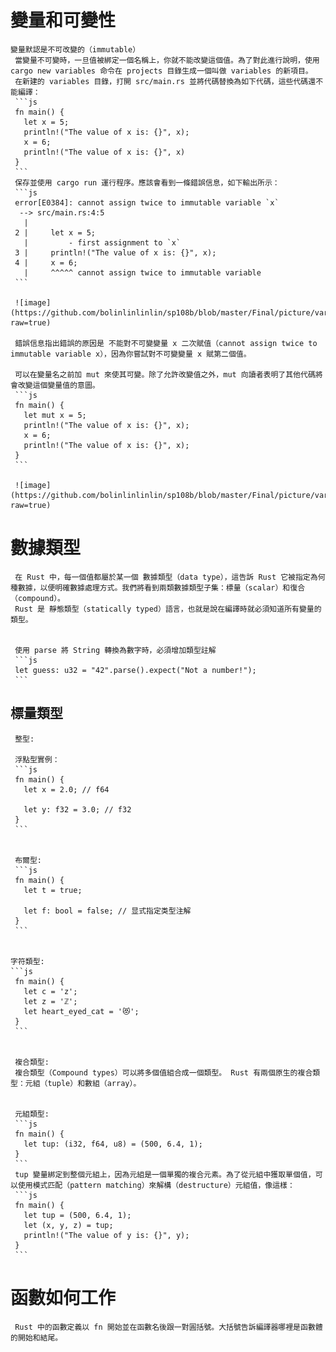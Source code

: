 # 變量和可變性
    變量默認是不可改變的（immutable）
     當變量不可變時，一旦值被綁定一個名稱上，你就不能改變這個值。為了對此進行說明，使用 cargo new variables 命令在 projects 目錄生成一個叫做 variables 的新項目。
     在新建的 variables 目錄，打開 src/main.rs 並將代碼替換為如下代碼，這些代碼還不能編譯：
     ```js
     fn main() {
       let x = 5;
       println!("The value of x is: {}", x);
       x = 6;
       println!("The value of x is: {}", x)
     }
     ```
     保存並使用 cargo run 運行程序。應該會看到一條錯誤信息，如下輸出所示：
     ```js
     error[E0384]: cannot assign twice to immutable variable `x`
      --> src/main.rs:4:5
       |
     2 |     let x = 5;
       |         - first assignment to `x`
     3 |     println!("The value of x is: {}", x);
     4 |     x = 6;
       |     ^^^^^ cannot assign twice to immutable variable
     ```

     ![image](https://github.com/bolinlinlinlin/sp108b/blob/master/Final/picture/variables_error.jpg?raw=true)

     錯誤信息指出錯誤的原因是 不能對不可變變量 x 二次賦值（cannot assign twice to immutable variable x），因為你嘗試對不可變變量 x 賦第二個值。
     
     可以在變量名之前加 mut 來使其可變。除了允許改變值之外，mut 向讀者表明了其他代碼將會改變這個變量值的意圖。
     ```js
     fn main() {
       let mut x = 5;
       println!("The value of x is: {}", x);
       x = 6;
       println!("The value of x is: {}", x);
     }
     ```

     ![image](https://github.com/bolinlinlinlin/sp108b/blob/master/Final/picture/variables_cargo_run.jpg?raw=true)
     
# 數據類型
     在 Rust 中，每一個值都屬於某一個 數據類型（data type），這告訴 Rust 它被指定為何種數據，以便明確數據處理方式。我們將看到兩類數據類型子集：標量（scalar）和復合（compound）。
     Rust 是 靜態類型（statically typed）語言，也就是說在編譯時就必須知道所有變量的類型。

   
     使用 parse 將 String 轉換為數字時，必須增加類型註解
     ```js
     let guess: u32 = "42".parse().expect("Not a number!");
     ```
  ## 標量類型
     整型:

     浮點型實例：
     ```js
     fn main() {
       let x = 2.0; // f64

       let y: f32 = 3.0; // f32
     }
     ```

     
     布爾型:
     ```js
     fn main() {
       let t = true;

       let f: bool = false; // 显式指定类型注解
     }
     ```


    字符類型:
    ```js
     fn main() {
       let c = 'z';
       let z = 'ℤ';
       let heart_eyed_cat = '😻';
     }
     ```


     複合類型:
     複合類型（Compound types）可以將多個值組合成一個類型。 Rust 有兩個原生的複合類型：元組（tuple）和數組（array）。
    
     
     元組類型:
     ```js
     fn main() {
       let tup: (i32, f64, u8) = (500, 6.4, 1);
     }
     ```
     tup 變量綁定到整個元組上，因為元組是一個單獨的複合元素。為了從元組中獲取單個值，可以使用模式匹配（pattern matching）來解構（destructure）元組值，像這樣：
     ```js
     fn main() {
       let tup = (500, 6.4, 1);
       let (x, y, z) = tup;
       println!("The value of y is: {}", y);
     }
     ```
# 函數如何工作
     Rust 中的函數定義以 fn 開始並在函數名後跟一對圓括號。大括號告訴編譯器哪裡是函數體的開始和結尾。



